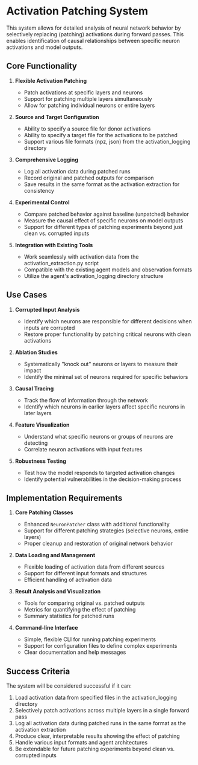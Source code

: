 # Activation Patching System

This system allows for detailed analysis of neural network behavior by selectively replacing (patching) activations during forward passes. This enables identification of causal relationships between specific neuron activations and model outputs.

## Core Functionality

1. **Flexible Activation Patching**
   - Patch activations at specific layers and neurons
   - Support for patching multiple layers simultaneously
   - Allow for patching individual neurons or entire layers

2. **Source and Target Configuration**
   - Ability to specify a source file for donor activations
   - Ability to specify a target file for the activations to be patched
   - Support various file formats (npz, json) from the activation_logging directory

3. **Comprehensive Logging**
   - Log all activation data during patched runs
   - Record original and patched outputs for comparison
   - Save results in the same format as the activation extraction for consistency

4. **Experimental Control**
   - Compare patched behavior against baseline (unpatched) behavior
   - Measure the causal effect of specific neurons on model outputs
   - Support for different types of patching experiments beyond just clean vs. corrupted inputs

5. **Integration with Existing Tools**
   - Work seamlessly with activation data from the activation_extraction.py script
   - Compatible with the existing agent models and observation formats
   - Utilize the agent's activation_logging directory structure

## Use Cases

1. **Corrupted Input Analysis**
   - Identify which neurons are responsible for different decisions when inputs are corrupted
   - Restore proper functionality by patching critical neurons with clean activations

2. **Ablation Studies**
   - Systematically "knock out" neurons or layers to measure their impact
   - Identify the minimal set of neurons required for specific behaviors

3. **Causal Tracing**
   - Track the flow of information through the network
   - Identify which neurons in earlier layers affect specific neurons in later layers

4. **Feature Visualization**
   - Understand what specific neurons or groups of neurons are detecting
   - Correlate neuron activations with input features

5. **Robustness Testing**
   - Test how the model responds to targeted activation changes
   - Identify potential vulnerabilities in the decision-making process

## Implementation Requirements

1. **Core Patching Classes**
   - Enhanced `NeuronPatcher` class with additional functionality
   - Support for different patching strategies (selective neurons, entire layers)
   - Proper cleanup and restoration of original network behavior

2. **Data Loading and Management**
   - Flexible loading of activation data from different sources
   - Support for different input formats and structures
   - Efficient handling of activation data

3. **Result Analysis and Visualization**
   - Tools for comparing original vs. patched outputs
   - Metrics for quantifying the effect of patching
   - Summary statistics for patched runs

4. **Command-line Interface**
   - Simple, flexible CLI for running patching experiments
   - Support for configuration files to define complex experiments
   - Clear documentation and help messages

## Success Criteria

The system will be considered successful if it can:

1. Load activation data from specified files in the activation_logging directory
2. Selectively patch activations across multiple layers in a single forward pass
3. Log all activation data during patched runs in the same format as the activation extraction
4. Produce clear, interpretable results showing the effect of patching
5. Handle various input formats and agent architectures
6. Be extendable for future patching experiments beyond clean vs. corrupted inputs 
